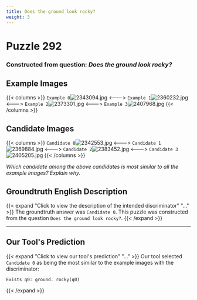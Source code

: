```yaml
---
title: Does the ground look rocky?
weight: 3
---
```


# Puzzle 292
### Constructed from question: _Does the ground look rocky?_


## Example Images
{{< columns >}}
`Example 0`![2343094.jpg](/gqa_images/2343094.jpg)
<--->
`Example 1`![2360232.jpg](/gqa_images/2360232.jpg)
<--->
`Example 2`![2373301.jpg](/gqa_images/2373301.jpg)
<--->
`Example 3`![2407968.jpg](/gqa_images/2407968.jpg)
{{< /columns >}}

## Candidate Images
{{< columns >}}
`Candidate 0`![2342553.jpg](/gqa_images/2342553.jpg)
<--->
`Candidate 1`![2369884.jpg](/gqa_images/2369884.jpg)
<--->
`Candidate 2`![2383452.jpg](/gqa_images/2383452.jpg)
<--->
`Candidate 3`![2405205.jpg](/gqa_images/2405205.jpg)
{{< /columns >}}

*Which candidate among the above candidates is most similar to all the example images? Explain why.*

## Groundtruth English Description

{{< expand "Click to view the description of the intended discriminator" "..." >}}
The groundtruth answer was `Candidate 0`. This puzzle was constructed from the question `Does the ground look rocky?`.
{{< /expand >}}

---

## Our Tool's Prediction

{{< expand "Click to view our tool's prediction" "..." >}}
Our tool selected `Candidate 0` as being the most similar to the example images with the discriminator:
```plaintext
Exists q0: ground. rocky(q0)
```
{{< /expand >}}

